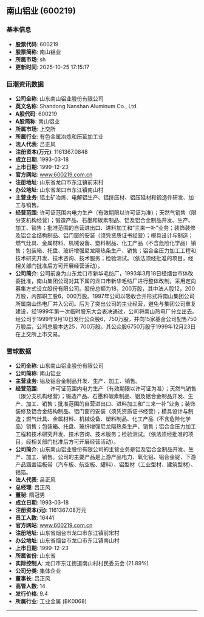 ## 南山铝业 (600219)

### 基本信息

- **股票代码**: 600219
- **股票简称**: 南山铝业
- **所属市场**: sh
- **更新时间**: 2025-10-25 17:15:17

### 巨潮资讯数据

- **公司全称**: 山东南山铝业股份有限公司
- **英文名称**: Shandong Nanshan Aluminum Co., Ltd.
- **A股代码**: 600219
- **A股简称**: 南山铝业
- **所属市场**: 上交所
- **所属行业**: 有色金属冶炼和压延加工业
- **法人代表**: 吕正风
- **注册资本(万元)**: 1161367.0848
- **成立日期**: 1993-03-18
- **上市日期**: 1999-12-23
- **官方网站**: www.600219.com.cn
- **注册地址**: 山东省龙口市东江镇前宋村
- **办公地址**: 山东省龙口市东江镇南山村
- **主营业务**: 铝土矿冶炼、电解铝生产、铝挤压材、铝压延材和锻造件研发、加工与销售。
- **经营范围**: 许可证范围内电力生产（有效期限以许可证为准）；天然气销售（限分支机构经营）；锻造产品、石墨和碳素制品、铝及铝合金制品开发、生产、加工、销售；批准范围的自营进出口、进料加工和“三来一补”业务；装饰装修及铝合金结构制品、铝门窗的安装（须凭资质证书经营）；模具设计与制造；燃气灶具、金属材料、机械设备、塑料制品、化工产品（不含危险化学品）销售；包装箱、托盘、玻纤增强尼龙隔热条生产、销售；铝合金压力加工工程和技术研究开发、技术咨询、技术服务；检验测试。（依法须经批准的项目，经相关部门批准后方可开展经营活动）。
- **公司简介**: 公司前身为山东龙口市新华毛纺厂，1993年3月18日经烟台市体改委批准，南山集团公司对其下属的龙口市新华毛纺厂进行整体改制，采用定向募集方式设立股份有限公司。股份总额为18，200万股，其中法人股12，200万股，内部职工股6，000万股。1997年公司以吸收合并形式将南山集团公司所属南山热电厂并入公司。后为了突出公司的主业经营，避免与集团公司重复建设，经1999年第一次临时股东大会表决通过，公司将南山热电厂分立出去。经公司于1999年9月10日发行公众股6，750万股，并向15家基金公司配售750万股后，公司总股本达25，700万股。其公众股6750万股于1999年12月23日在上交所上市交易。

### 雪球数据

- **公司全称**: 山东南山铝业股份有限公司
- **公司简称**: 南山铝业
- **主营业务**: 铝及铝合金制品开发、生产、加工、销售。
- **经营范围**: 　　许可证范围内电力生产（有效期限以许可证为准）；天然气销售（限分支机构经营）；锻造产品、石墨和碳素制品、铝及铝合金制品开发、生产、加工、销售；批准范围的自营进出口、进料加工和“三来一补”业务；装饰装修及铝合金结构制品、铝门窗的安装（须凭资质证书经营）；模具设计与制造；燃气灶具、金属材料、机械设备、塑料制品、化工产品（不含危险化学品）销售；包装箱、托盘、玻纤增强尼龙隔热条生产、销售；铝合金压力加工工程和技术研究开发、技术咨询、技术服务；检验测试。（依法须经批准的项目，经相关部门批准后方可开展经营活动）。
- **公司简介**: 山东南山铝业股份有限公司的主营业务是铝及铝合金制品开发、生产、加工、销售。公司的主要产品是上游产品电力、氧化铝、铝合金锭，下游产品涵盖铝板带（汽车板、航空板、罐料）、铝型材（工业型材、建筑型材）、铝箔。
- **法人代表**: 吕正风
- **总经理**: 吕正风
- **董秘**: 隋冠男
- **成立日期**: 1993-03-18
- **注册资本(元)**: 1161367.08万元
- **员工人数**: 16441
- **官方网站**: www.600219.com.cn
- **注册地址**: 山东省烟台市龙口市东江镇前宋村
- **办公地址**: 山东省烟台市龙口市东江镇南山村
- **上市日期**: 1999-12-23
- **所属省份**: 山东省
- **实际控制人**: 龙口市东江街道南山村村民委员会 (21.89%)
- **公司分类**: 集体企业
- **董事长**: 吕正风
- **高管人数**: 14
- **发行价格**: 9.4
- **所属行业**: 工业金属 (BK0068)

---